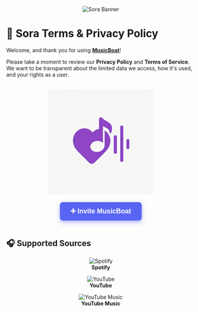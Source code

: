 <p align="center">
  <img src="https://capsule-render.vercel.app/api?type=waving&color=gradient&height=200&section=header&text=MusicBoat&fontSize=80&fontAlignY=35&animation=twinkling&fontColor=gradient" alt="Sora Banner" />
</p>

# 📜 Sora Terms & Privacy Policy

Welcome, and thank you for using **[MusicBoat](https://discord.com/oauth2/authorize?client_id=1376612318619766814&permissions=3533840&integration_type=0&scope=applications.commands+bot)**!

Please take a moment to review our **Privacy Policy** and **Terms of Service**. We want to be transparent about the limited data we access, how it's used, and your rights as a user.

<br/>

<div align="center">
  <img src="/images/musicboat.png" alt="MusicBoat" width="280" />
</div>

<br/>

<div align="center">
  <a href="https://discord.com/oauth2/authorize?client_id=1376612318619766814&permissions=3533840&integration_type=0&scope=applications.commands+bot" target="_blank" 
     style="
       background-color: #5865F2;
       color: white;
       padding: 14px 28px;
       font-weight: 700;
       font-size: 18px;
       text-decoration: none;
       border-radius: 8px;
       font-family: Arial, sans-serif;
       display: inline-block;
       box-shadow: 0 4px 12px rgba(88, 101, 242, 0.5);
       cursor: pointer;
     "
  >
    ➕ Invite MusicBoat
  </a>
</div>

<br/>

## 🎧 Supported Sources

<p align="center">
  <img src="https://cdn-icons-png.flaticon.com/512/174/174872.png" width="40" alt="Spotify" /><br/>
  <strong>Spotify</strong>
</p>

<p align="center">
  <img src="https://cdn-icons-png.flaticon.com/512/1384/1384060.png" width="40" alt="YouTube" /><br/>
  <strong>YouTube</strong>
</p>

<p align="center">
  <img src="https://cdn-icons-png.flaticon.com/512/5968/5968985.png" width="40" alt="YouTube Music" /><br/>
  <strong>YouTube Music</strong>
</p>

